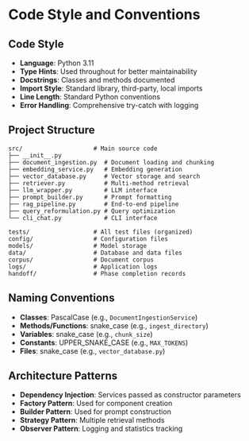 # Code Style and Conventions

## Code Style
- **Language**: Python 3.11
- **Type Hints**: Used throughout for better maintainability
- **Docstrings**: Classes and methods documented
- **Import Style**: Standard library, third-party, local imports
- **Line Length**: Standard Python conventions
- **Error Handling**: Comprehensive try-catch with logging

## Project Structure
```
src/                    # Main source code
├── __init__.py
├── document_ingestion.py  # Document loading and chunking
├── embedding_service.py   # Embedding generation
├── vector_database.py     # Vector storage and search
├── retriever.py           # Multi-method retrieval
├── llm_wrapper.py         # LLM interface
├── prompt_builder.py      # Prompt formatting
├── rag_pipeline.py        # End-to-end pipeline
├── query_reformulation.py # Query optimization
└── cli_chat.py            # CLI interface

tests/                  # All test files (organized)
config/                 # Configuration files
models/                 # Model storage
data/                   # Database and data files
corpus/                 # Document corpus
logs/                   # Application logs
handoff/                # Phase completion records
```

## Naming Conventions
- **Classes**: PascalCase (e.g., `DocumentIngestionService`)
- **Methods/Functions**: snake_case (e.g., `ingest_directory`)
- **Variables**: snake_case (e.g., `chunk_size`)
- **Constants**: UPPER_SNAKE_CASE (e.g., `MAX_TOKENS`)
- **Files**: snake_case (e.g., `vector_database.py`)

## Architecture Patterns
- **Dependency Injection**: Services passed as constructor parameters
- **Factory Pattern**: Used for component creation
- **Builder Pattern**: Used for prompt construction
- **Strategy Pattern**: Multiple retrieval methods
- **Observer Pattern**: Logging and statistics tracking